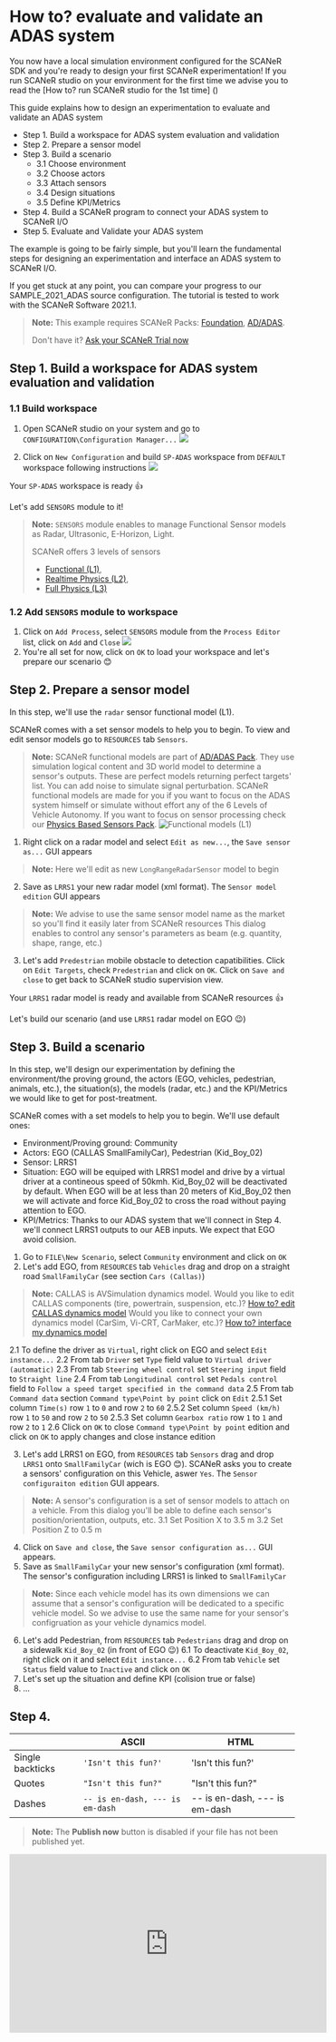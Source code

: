 # How to? evaluate and validate an ADAS system

You now have a local simulation environment configured for the SCANeR SDK and you're ready to design your first SCANeR experimentation!
If you run SCANeR studio on your environment for the first time we advise you to read the [How to? run SCANeR studio for the 1st time] ()

This guide explains how to design an experimentation to evaluate and validate an ADAS system
- Step 1. Build a workspace for ADAS system evaluation and validation
- Step 2. Prepare a sensor model
- Step 3. Build a scenario
  - 3.1 Choose environment
  - 3.2 Choose actors
  - 3.3 Attach sensors
  - 3.4 Design situations
  - 3.5 Define KPI/Metrics
- Step 4. Build a SCANeR program to connect your ADAS system to SCANeR I/O
- Step 5. Evaluate and Validate your ADAS system

The example is going to be fairly simple, but you'll learn the fundamental steps for designing an experimentation and interface an ADAS system to SCANeR I/O.

If you get stuck at any point, you can compare your progress to our SAMPLE_2021_ADAS source configuration.
The tutorial is tested to work with the SCANeR Software 2021.1.

> **Note:** This example requires SCANeR Packs: [Foundation](https://www.avsimulation.com/pack-foundation/), [AD/ADAS](https://www.avsimulation.com/pack-ad-adas/).
> 
> Don't have it? [Ask your SCANeR Trial now](https://www.avsimulation.com/scaner-studio-trial/)

## Step 1. Build a workspace for ADAS system evaluation and validation

### 1.1 Build workspace

1. Open SCANeR studio on your system and go to `CONFIGURATION\Configuration Manager...`
![](./assets/configurationManager.png)

2. Click on `New Configuration` and build `SP-ADAS` workspace from `DEFAULT` workspace following instructions
![](./assets/configurationManagerSP-ADAS.png)

Your `SP-ADAS` workspace is ready :thumbsup:

Let's add `SENSORS` module to it!

> **Note:** `SENSORS` module enables to manage Functional Sensor models as Radar, Ultrasonic, E-Horizon, Light.
> 
> SCANeR offers 3 levels of sensors
> - [Functional (L1)](https://www.avsimulation.com/pack-ad-adas/),
> - [Realtime Physics (L2)](https://www.avsimulation.com/pack-physics-based-sensors/),
> - [Full Physics (L3)](https://www.avsimulation.com/pack-physics-based-sensors/)

### 1.2 Add `SENSORS` module to workspace

1. Click on `Add Process`, select `SENSORS` module from the `Process Editor` list, click on `Add` and `Close`
![](./assets/configurationManagerSENSORSResult.png)
2. You're all set for now, click on `OK` to load your workspace and let's prepare our scenario :blush:

## Step 2. Prepare a sensor model
In this step, we'll use the `radar` sensor functional model (L1).

SCANeR comes with a set sensor models to help you to begin. To view and edit sensor models go to `RESOURCES` tab `Sensors`.

> **Note:** SCANeR functional models are part of [AD/ADAS Pack](https://www.avsimulation.com/pack-ad-adas/). They use simulation logical content and 3D world model to determine a sensor's outputs. These are perfect models returning perfect targets' list. You can add noise to simulate signal perturbation. SCANeR functional models are made for you if you want to focus on the ADAS system himself or simulate without effort any of the 6 Levels of Vehicle Autonomy. If you want to focus on sensor processing check our [Physics Based Sensors Pack](https://www.avsimulation.com/pack-physics-based-sensors/).
![](./assets/sensorFunctionalModel.png "Functional models (L1)")

1. Right click on a radar model and select `Edit as new...`, the `Save sensor as...` GUI appears
> **Note:** Here we'll edit as new `LongRangeRadarSensor` model to begin
2. Save as `LRRS1` your new radar model (xml format). The `Sensor model edition` GUI appears
> **Note:** We advise to use the same sensor model name as the market so you'll find it easily later from SCANeR resources
> This dialog enables to control any sensor's parameters as beam (e.g. quantity, shape, range, etc.)
3. Let's add `Predestrian` mobile obstacle to detection capatibilities. Click on `Edit Targets`, check `Predestrian` and click on `OK`. Click on `Save and close` to get back to SCANeR studio supervision view.

Your `LRRS1` radar model is ready and available from SCANeR resources :thumbsup:

Let's build our scenario (and use `LRRS1` radar model on EGO :wink:)

## Step 3. Build a scenario
In this step, we'll design our experimentation by defining the environment/the proving ground, the actors (EGO, vehicles, pedestrian, animals, etc.), the situation(s), the models (radar, etc.) and the KPI/Metrics we would like to get for post-treatment.

SCANeR comes with a set models to help you to begin. We'll use default ones:
- Environment/Proving ground: Community
- Actors: EGO (CALLAS SmallFamilyCar), Pedestrian (Kid_Boy_02)
- Sensor: LRRS1
- Situation: EGO will be equiped with LRRS1 model and drive by a virtual driver at a contineous speed of 50kmh. Kid_Boy_02 will be deactivated by default. When EGO will be at less than 20 meters of Kid_Boy_02 then we will activate and force Kid_Boy_02 to cross the road without paying attention to EGO.
- KPI/Metrics: Thanks to our ADAS system that we'll connect in Step 4. we'll connect LRRS1 outputs to our AEB inputs. We expect that EGO avoid colision.

1. Go to `FILE\New Scenario`, select `Community` environment and click on `OK`
2. Let's add EGO, from `RESOURCES` tab `Vehicles` drag and drop on a straight road `SmallFamilyCar` (see section `Cars (Callas)`)
> **Note:** CALLAS is AVSimulation dynamics model.
> Would you like to edit CALLAS components (tire, powertrain, suspension, etc.)? [How to? edit CALLAS dynamics model]()
> Would you like to connect your own dynamics model (CarSim, Vi-CRT, CarMaker, etc.)? [How to? interface my dynamics model]()

  2.1 To define the driver as `Virtual`, right click on EGO and select `Edit instance...`
  2.2 From tab `Driver` set `Type` field value to `Virtual driver (automatic)`
  2.3 From tab `Steering wheel control` set `Steering input` field to `Straight line`
  2.4 From tab `Longitudinal control` set `Pedals control` field to `Follow a speed target specified in the command data`
  2.5 From tab `Command data` section `Command type\Point by point` click on `Edit`
    2.5.1 Set column `Time(s)` row `1` to `0` and  row `2` to `60`
    2.5.2 Set column `Speed (km/h)` row `1` to `50` and  row `2` to `50`
    2.5.3 Set column `Gearbox ratio` row `1` to `1` and  row `2` to `1`
  2.6 Click on `OK` to close `Command type\Point by point` edition and click on `OK` to apply changes and close instance edition

3. Let's add LRRS1 on EGO, from `RESOURCES` tab `Sensors` drag and drop `LRRS1` onto `SmallFamilyCar` (wich is EGO :blush:). SCANeR asks you to create a sensors' configuration on this Vehicle, aswer `Yes`. The `Sensor configuraiton edition` GUI appears.
> **Note:** A sensor's configuration is a set of sensor models to attach on a vehicle. From this dialog you'll be able to define each sensor's position/orientation, outputs, etc.
  3.1 Set Position X to 3.5 m
  3.2 Set Position Z to 0.5 m
4. Click on `Save and close`, the `Save sensor configuration as...` GUI appears.
5. Save as `SmallFamilyCar` your new sensor's configuration (xml format). The sensor's configuration including LRRS1 is linked to `SmallFamilyCar`
> **Note:** Since each vehicle model has its own dimensions we can assume that a sensor's configuration will be dedicated to a specific vehicle model. So we advise to use the same name for your sensor's configruation as your vehicle dynamics model.
6. Let's add Pedestrian, from `RESOURCES` tab `Pedestrians` drag and drop on a sidewalk `Kid_Boy_02` (in front of EGO :wink:)
  6.1 To deactivate `Kid_Boy_02`, right click on it and select `Edit instance...`
  6.2 From tab `Vehicle` set `Status` field value to `Inactive` and click on `OK`
7. Let's set up the situation and define KPI (colision true or false)
8. ...

## Step 4.

|                |ASCII                          |HTML                         |
|----------------|-------------------------------|-----------------------------|
|Single backticks|`'Isn't this fun?'`            |'Isn't this fun?'            |
|Quotes          |`"Isn't this fun?"`            |"Isn't this fun?"            |
|Dashes          |`-- is en-dash, --- is em-dash`|-- is en-dash, --- is em-dash|


> **Note:** The **Publish now** button is disabled if your file has not been published yet.

<iframe width="560" height="315" src="https://www.youtube.com/embed/ldsQqeoovZU" title="YouTube video player" frameborder="0" allow="accelerometer; autoplay; clipboard-write; encrypted-media; gyroscope; picture-in-picture" allowfullscreen></iframe>
